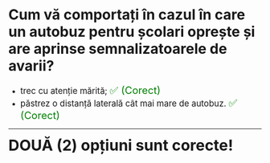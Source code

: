 # Cum vă comportați în cazul în care un autobuz pentru școlari oprește și are aprinse semnalizatoarele de avarii?

- <span style="font-size: larger;">trec cu atenție mărită; <span style="color: green; font-size: larger;">✅ (Corect)</span></span>
- <span style="font-size: larger;">păstrez o distanță laterală cât mai mare de autobuz. <span style="color: green; font-size: larger;">✅ (Corect)</span></span>

---

<span style="font-size: 30px; font-weight: bold;">**DOUĂ (2) opțiuni sunt corecte!**</span>